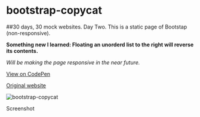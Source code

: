 # bootstrap-copycat

##30 days, 30 mock websites. Day Two.
This is a static page of Bootstap (non-responsive). 

**Something new I learned: Floating an unorderd list to the right will reverse its contents.**

*Will be making the page responsive in the near future.*

[View on CodePen](http://codepen.io/morgan-ashley/pen/NAjEqp)

[Original website](http://getbootstrap.com/)


![bootstrap-copycat](https://cloud.githubusercontent.com/assets/6165320/16535098/8e1ffd34-3f99-11e6-865a-02b5eae09399.png)


Screenshot
